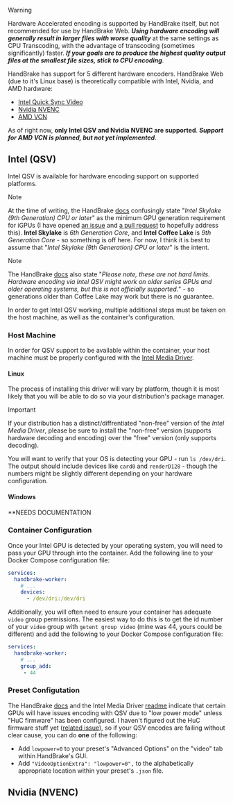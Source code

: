 > [!WARNING]
> Hardware Accelerated encoding is supported by HandBrake itself, but not recommended for use by HandBrake Web. **_Using hardware encoding will generally result in larger files with worse quality_** at the same settings as CPU Transcoding, with the advantage of transcoding (sometimes significantly) faster. **_If your goals are to produce the highest quality output files at the smallest file sizes, stick to CPU encoding_**.

HandBrake has support for 5 different hardware encoders. HandBrake Web (due to it's Linux base) is theoretically compatible with Intel, Nvidia, and AMD hardware:

- [Intel Quick Sync Video](https://handbrake.fr/docs/en/latest/technical/video-qsv.html)
- [Nvidia NVENC](https://handbrake.fr/docs/en/latest/technical/video-nvenc.html)
- [AMD VCN](https://handbrake.fr/docs/en/latest/technical/video-vcn.html)

As of right now, **only Intel QSV and Nvidia NVENC are supported**. **_Support for AMD VCN is planned, but not yet implemented_**.

## Intel (QSV)

Intel QSV is available for hardware encoding support on supported platforms.

> [!NOTE]
> At the time of writing, the HandBrake [docs](https://handbrake.fr/docs/en/latest/technical/video-qsv.html) confusingly state "_Intel Skylake (9th Generation) CPU or later_" as the minimum GPU generation requirement for iGPUs (I have opened [an issue](https://github.com/HandBrake/HandBrake-docs/issues/243) and [a pull request](https://github.com/HandBrake/HandBrake-docs/pull/244) to hopefully address this). **Intel Skylake** is _6th Generation Core_, and **Intel Coffee Lake** is _9th Generation Core_ - so something is off here. For now, I think it is best to assume that "_Intel Skylake (9th Generation) CPU or later_" is the intent.

> [!NOTE]
> The HandBrake [docs](https://handbrake.fr/docs/en/latest/technical/video-qsv.html) also state "_Please note, these are not hard limits. Hardware encoding via Intel QSV might work on older series GPUs and older operating systems, but this is not officially supported._" - so generations older than Coffee Lake may work but there is no guarantee.

In order to get Intel QSV working, multiple additional steps must be taken on the host machine, as well as the container's configuration.

### Host Machine

In order for QSV support to be available within the container, your host machine must be properly configured with the [Intel Media Driver](https://github.com/intel/media-driver).

#### Linux

The process of installing this driver will vary by platform, though it is most likely that you will be able to do so via your distribution's package manager.

> [!IMPORTANT]
> If your distribution has a distinct/diffrentiated "non-free" version of the _Intel Media Driver_, please be sure to install the "non-free" version (supports hardware decoding and encoding) over the "free" version (only supports decoding).

You will want to verify that your OS is detecting your GPU - run `ls /dev/dri`. The output should include devices like `card0` and `renderD128` - though the numbers might be slightly different depending on your hardware configuration.

#### Windows

\*\*NEEDS DOCUMENTATION

### Container Configuration

Once your Intel GPU is detected by your operating system, you will need to pass your GPU through into the container. Add the following line to your Docker Compose configuration file:

```yaml
services:
  handbrake-worker:
    # ...
    devices:
      - /dev/dri:/dev/dri
```

Additionally, you will often need to ensure your container has adequate `video` group permissions. The easiest way to do this is to get the id number of your `video` group with `getent group video` (mine was 44, yours could be different) and add the following to your Docker Compose configuration file:

```yaml
services:
  handbrake-worker:
    # ...
	group_add:
     - 44
```

### Preset Configutation

The HandBrake [docs](https://handbrake.fr/docs/en/latest/technical/video-qsv.html) and the Intel Media Driver [readme](https://github.com/intel/media-driver#known-issues-and-limitations) indicate that certain GPUs will have issues encoding with QSV due to "low power mode" unless "HuC firmware" has been configured. I haven't figured out the HuC firmware stuff yet ([related issue](https://github.com/TheNickOfTime/handbrake-web/issues/513)), so if your QSV encodes are failing without clear cause, you can do **one** of the following:

- Add `lowpower=0` to your preset's "Advanced Options" on the "video" tab within HandBrake's GUI.
- Add `"VideoOptionExtra": "lowpower=0",` to the alphabetically appropriate location within your preset's `.json` file.

## Nvidia (NVENC)
